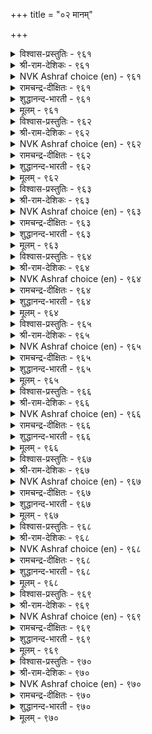 +++
title = "०२ मानम्"

+++


<details><summary>विश्वास-प्रस्तुतिः - ९६१</summary>

इण्ड्रि अमैयाच् चिऱप्पिन आयिनुम्  
कुण्ड्र वरुब विडल्।      ९६१
</details>

<details><summary>श्री-राम-देशिकः - ९६१</summary>

अधिकारः ९७. मानम्  
केनचिद्रचितं कार्यं भवेदपि महत्तरम् ।  
कुलगौरवनाशाय यदि तत् स्याद्विसृज्यताम् ॥ ९६१॥
</details>

<details><summary>NVK Ashraf choice (en) - ९६१</summary>

०९६१
Reject base actions even if such rejection
Makes life impossible.
(P.S. Sundaram)
</details>

<details><summary>रामचन्द्र-दीक्षितः - ९६१</summary>

961 iṉṟi amaiyāc ciṟappiṉ āyiṉum  
kuṉṟa varupa viṭal.

961\. Reject mean actions, even if they bring glory in their turn.  
</details>

<details><summary>शुद्धानन्द-भारती - ९६१</summary>

97\. மானம் - Honour

1\. இன்றி யமையாச் சிறப்பின ஆயினும்  
குன்ற வருப விடல்.  
Though needed for your life in main,  
From mean degrading acts refrain.        961  
</details>

<details><summary>मूलम् - ९६१</summary>

इण्ड्रि अमैयाच् चिऱप्पिन आयिनुम्  
कुण्ड्र वरुब विडल्।      ९६१
</details>

<details><summary>विश्वास-प्रस्तुतिः - ९६२</summary>

सीरिनुम् सीरल्ल सॆय्यारे सीरॊडु  
पेराण्मै वेण्डु पवर्।       ९६२
</details>

<details><summary>श्री-राम-देशिकः - ९६२</summary>

पौरुषं यशसा साकं लब्धुमाशासमन्वितः ।  
यशःकृते कुलश्रैष्ठ्यघातकं कर्म नाचरेत् ॥ ९६२॥
</details>

<details><summary>NVK Ashraf choice (en) - ९६२</summary>

०९६२
Those who desire fame with honour
Will not sacrifice honour for fame.
(P.S. Sundaram)
</details>

<details><summary>रामचन्द्र-दीक्षितः - ९६२</summary>

962 cīriṉum cīralla ceyyārē cīroṭu  
pērāṇmai vēṇṭu pavar.

962\. Those who desire honour and name will not do mean things in their thirst for glory.  
</details>

<details><summary>शुद्धानन्द-भारती - ९६२</summary>

2\. சீரினும் சீரல்ல செய்யாரே சீரொடு  
பேராண்மை வேண்டு பவர்.  
Who seek honour and manly fame  
Don't do mean deeds even for name.        962  
</details>

<details><summary>मूलम् - ९६२</summary>

सीरिनुम् सीरल्ल सॆय्यारे सीरॊडु  
पेराण्मै वेण्डु पवर्।       ९६२
</details>

<details><summary>विश्वास-प्रस्तुतिः - ९६३</summary>

पॆरुक्कत्तु वेण्डुम् पणिदल् सिऱिय  
सुरुक्कत्तु वेण्डुम् उयर्वु।       ९६३
</details>

<details><summary>श्री-राम-देशिकः - ९६३</summary>

सम्पत्समृद्धिवेलायां विनयः सर्वदा वरः ।  
सम्पनाशे पौरुषं तु वरं स्याद्विनयादपि ॥ ९६३॥
</details>

<details><summary>NVK Ashraf choice (en) - ९६३</summary>

०९६३
In prosperity, bend low.
In adversity, stand straight.
(P.S. Sundaram)
</details>

<details><summary>रामचन्द्र-दीक्षितः - ९६३</summary>

963 perukkattu vēṇṭum paṇital ciṟiya  
curukkattu vēṇṭum uyarvu.

963\. During prosperity practise humility. Even in adversity keep dignity.  
</details>

<details><summary>शुद्धानन्द-भारती - ९६३</summary>

3\. பெருக்கத்து வேண்டும் பணிதல் சிறிய  
சுருக்கத்து வேண்டும் உயர்வு.  
Be humble in prosperity  
In decline uphold dignity.        963  
</details>

<details><summary>मूलम् - ९६३</summary>

पॆरुक्कत्तु वेण्डुम् पणिदल् सिऱिय  
सुरुक्कत्तु वेण्डुम् उयर्वु।       ९६३
</details>

<details><summary>विश्वास-प्रस्तुतिः - ९६४</summary>

तलैयिन् इऴिन्द मयिरनैयर् मान्दर्  
निलैयिन् इऴिन्दक् कडै।       ९६४
</details>

<details><summary>श्री-राम-देशिकः - ९६४</summary>

सम्भूता अपि सद्वेशं लोके श्रेष्ठपदच्युताः ।  
उत्तमाङ्गपरिभ्रष्टकेशतुल्या भवन्ति ते ॥ ९६४॥
</details>

<details><summary>NVK Ashraf choice (en) - ९६४</summary>

०९६४
Men fallen from high stature
Are like hair fallen from the head. *
(P.S. Sundaram)
</details>

<details><summary>रामचन्द्र-दीक्षितः - ९६४</summary>

964 talaiyiṉ iḻinta mayiraṉaiyar māntar  
nilaiyiṉ iḻintak kaṭai.

964\. Men fallen from a high estate are like the hair fallen from the head.  
</details>

<details><summary>शुद्धानन्द-भारती - ९६४</summary>

4\. தலையின் இழிந்த மயிரனையர் மாந்தர்  
நிலையின் இழிந்தக் கடை.  
Like hair fallen from head are those  
Who fall down from their high status.        964  
</details>

<details><summary>मूलम् - ९६४</summary>

तलैयिन् इऴिन्द मयिरनैयर् मान्दर्  
निलैयिन् इऴिन्दक् कडै।       ९६४
</details>

<details><summary>विश्वास-प्रस्तुतिः - ९६५</summary>

कुण्ड्रिन् अनैयारुम् कुण्ड्रुवर् कुण्ड्रुव  
कुण्ड्रि अनैय सॆयिन्।       ९६५
</details>

<details><summary>श्री-राम-देशिकः - ९६५</summary>

महीधरसमाः सन्तः स्वल्पं गुञ्जाफलोपमम् ।  
पतनोन्मुखकार्यं च कुर्वन्तस्ते पतन्त्य्धः ॥ ९६५॥
</details>

<details><summary>NVK Ashraf choice (en) - ९६५</summary>

०९६५
Even a hill-like eminence can be brought low
By deeds as small as a speck. *
(P.S. Sundaram)
</details>

<details><summary>रामचन्द्र-दीक्षितः - ९६५</summary>

965 kuṉṟiṉ aṉaiyārum kuṉṟuvar kuṉṟuva  
kuṉṟi aṉaiya ceyiṉ.

965\. Even a trivial mean act will drag down a man from the hill top of his eminence.  
</details>

<details><summary>शुद्धानन्द-भारती - ९६५</summary>

5\. குன்றின் அனையாரும் குன்றுவர் குன்றுவ  
குன்றி அனைய செயின்.  
Even hill-like men will sink to nought  
With abrus-grain-like small default.        965  
</details>

<details><summary>मूलम् - ९६५</summary>

कुण्ड्रिन् अनैयारुम् कुण्ड्रुवर् कुण्ड्रुव  
कुण्ड्रि अनैय सॆयिन्।       ९६५
</details>

<details><summary>विश्वास-प्रस्तुतिः - ९६६</summary>

पुगऴ्इण्ड्राल् पुत्तेळ्नाट्टु उय्यादाल् ऎन्मट्रु  
इगऴ्वार्बिन् सॆण्ड्रु निलै।       ९६६
</details>

<details><summary>श्री-राम-देशिकः - ९६६</summary>

तिरस्कर्तुः पुरोभागे स्थितिः पौरुषमन्तरा ।  
नेह कीर्तिं परे स्वर्गं न यच्छेत् किं प्रयोजनम् ॥ ९६६॥
</details>

<details><summary>NVK Ashraf choice (en) - ९६६</summary>

०९६६
Why go behind those who scorn when it yields
Neither fame nor place in heaven? *
(Kasthuri Sreenivasan)
</details>

<details><summary>रामचन्द्र-दीक्षितः - ९६६</summary>

966 pukaḻiṉṟāl puttēḷnāṭṭu uyyātāl eṉmaṟṟu  
ikaḻvārpiṉ ceṉṟu nilai.

966\. Of what use is servility to one who despises you? It brings neither fame nor does it show the path to heaven.  
</details>

<details><summary>शुद्धानन्द-भारती - ९६६</summary>

6\. புகழ்இன்றால் புத்தேள்நாட்டு உய்யாதால் என்மற்று  
இகழ்வார்பின் சென்று நிலை.  
Why fawn on men that scorn you here  
It yields no fame, heaven's bliss neither.        966  
</details>

<details><summary>मूलम् - ९६६</summary>

पुगऴ्इण्ड्राल् पुत्तेळ्नाट्टु उय्यादाल् ऎन्मट्रु  
इगऴ्वार्बिन् सॆण्ड्रु निलै।       ९६६
</details>

<details><summary>विश्वास-प्रस्तुतिः - ९६७</summary>

ऒट् टार्बिन् सॆण्ड्रॊरुवन् वाऴ्दलिन् अन्निलैये  
कॆट्टान् ऎनप्पडुदल् नण्ड्रु।       ९६७
</details>

<details><summary>श्री-राम-देशिकः - ९६७</summary>

तिरस्कर्तारमाश्रित्य सलाभं जीवनादपि ।  
''तदकृत्वा मृतिं प्रापद्''इति कीर्तिर्विशिष्यते ॥ ९६७॥
</details>

<details><summary>NVK Ashraf choice (en) - ९६७</summary>

०९६७
Better said doomed that state of life
Spent clinging on to those who scorn.
(N.V.K. Ashraf)
</details>

<details><summary>रामचन्द्र-दीक्षितः - ९६७</summary>

967 oṭṭārpiṉ ceṉṟoruvaṉ vāḻtaliṉ annilaiyē  
keṭṭāṉ eṉappaṭutal nṉṟu.

967\. Better to die in poverty than to be servile to one that scorns you.  
</details>

<details><summary>शुद्धानन्द-भारती - ९६७</summary>

7\. ஒட்டார்பின் சென்றொருவன் வாழ்தலின் அந்நிலையே  
கெட்டான் எனப்படுதல் நன்று.  
Better it is to die forlorn  
Than live as slaves of those who scorn.        967  
</details>

<details><summary>मूलम् - ९६७</summary>

ऒट् टार्बिन् सॆण्ड्रॊरुवन् वाऴ्दलिन् अन्निलैये  
कॆट्टान् ऎनप्पडुदल् नण्ड्रु।       ९६७
</details>

<details><summary>विश्वास-प्रस्तुतिः - ९६८</summary>

मरुन्दोमट्रु ऊन्ओम्बुम् वाऴ्क्कै पॆरुन्दगैमै  
पीडऴिय वन्द इडत्तु।       ९६८
</details>

<details><summary>श्री-राम-देशिकः - ९६८</summary>

कुलीनत्वं पौरुषं च यदा नाशोन्मुखं भवेत् ।  
जीवनं देहरक्षार्थं तदा किं स्वर्गदायकम् ॥ ९६८॥
</details>

<details><summary>NVK Ashraf choice (en) - ९६८</summary>

०९६८
Is body as precious as ambrosia that men desire to save it
Even at the cost of honour?
(M.S. Poornalingam Pillai), (V.V.S. Aiyar)
</details>

<details><summary>रामचन्द्र-दीक्षितः - ९६८</summary>

968 maruntōmaṟṟu ūṉōmpum vāḻkkai peruntakaimai  
pīṭu aḻiyavanta iṭattu

968\. When one’s honour is ruined, will the life that sustains the body confer immortality?  
</details>

<details><summary>शुद्धानन्द-भारती - ९६८</summary>

8\. மருந்தோமற்று ஊன்ஓம்பும் வாழ்க்கை பெருந்தகைமை  
பீடழிய வந்த இடத்து.  
Is nursing body nectar sweet  
Even when one's honour is lost?        968  
</details>

<details><summary>मूलम् - ९६८</summary>

मरुन्दोमट्रु ऊन्ओम्बुम् वाऴ्क्कै पॆरुन्दगैमै  
पीडऴिय वन्द इडत्तु।       ९६८
</details>

<details><summary>विश्वास-प्रस्तुतिः - ९६९</summary>

मयिर्नीप्पिन् वाऴाक् कवरिमा अन्नार्  
उयिर्नीप्पर् मानम् वरिन्।      ९६९
</details>

<details><summary>श्री-राम-देशिकः - ९६९</summary>

रोमौकमात्रपतनात् चमरो मरणं व्रजेत् ।  
माननाशो प्रसक्ते तु न जीवन्ति कुलोद्भवाः ॥ ९६९॥
</details>

<details><summary>NVK Ashraf choice (en) - ९६९</summary>

०९६९
The yak, sheared of its hair, does not survive.
The noble, stripped of their honour, prefer death.
(N.V.K. Ashraf)
</details>

<details><summary>रामचन्द्र-दीक्षितः - ९६९</summary>

969 mayirnīppiṉ vāḻāk kavarimā aṉṉār  
uyirnīppar māṉam variṉ.

969\. He whose honour is at stake lays down his life like the Yak that is shorn of its single hair.  
</details>

<details><summary>शुद्धानन्द-भारती - ९६९</summary>

9\. மயிர்நீப்பின் வாழாக் கவரிமா அன்னார்  
உயிர்நீப்பர் மானம் வரின்.  
Honour lost, the noble expire  
Like a yak that loses its hair.        969  
</details>

<details><summary>मूलम् - ९६९</summary>

मयिर्नीप्पिन् वाऴाक् कवरिमा अन्नार्  
उयिर्नीप्पर् मानम् वरिन्।      ९६९
</details>

<details><summary>विश्वास-प्रस्तुतिः - ९७०</summary>

इळिवरिन् वाऴाद मानम् उडैयार्  
ऒळिदॊऴुदु एत्तुम् उलगु।       ९७०
</details>

<details><summary>श्री-राम-देशिकः - ९७०</summary>

मानहान्या विनष्टानां मानिनां महितं यशः ।  
यशस्य बहुधा लोको मानयेत् पृथिवीतले ॥ ९७०॥
</details>

<details><summary>NVK Ashraf choice (en) - ९७०</summary>

०९७०
The world will admire and worship the glory of men
Who prefer death to dishonour. *
(C. Rajagopalachari)
</details>

<details><summary>रामचन्द्र-दीक्षितः - ९७०</summary>

970 iḷivariṉ vāḻāta māṉam uṭaiyār  
oḷitoḻutu ēttum ulaku

970\. The world sings in praise of those noble persons who prefer death to dishonour.  
</details>

<details><summary>शुद्धानन्द-भारती - ९७०</summary>

10\. இளிவரின் வாழாத மானம் உடையார்  
ஒளிதொழுது ஏத்தும் உலகு.  
Their light the world adores and hails  
Who will not live when honour fails.        970  
</details>

<details><summary>मूलम् - ९७०</summary>

इळिवरिन् वाऴाद मानम् उडैयार्  
ऒळिदॊऴुदु एत्तुम् उलगु।       ९७०
</details>
